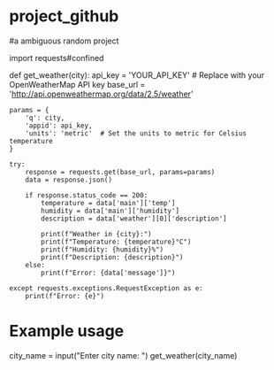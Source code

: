 # project_github
#a ambiguous random project

import requests#confined

def get_weather(city):
    api_key = 'YOUR_API_KEY'  # Replace with your OpenWeatherMap API key
    base_url = 'http://api.openweathermap.org/data/2.5/weather'
    
    params = {
        'q': city,
        'appid': api_key,
        'units': 'metric'  # Set the units to metric for Celsius temperature
    }
    
    try:
        response = requests.get(base_url, params=params)
        data = response.json()
        
        if response.status_code == 200:
            temperature = data['main']['temp']
            humidity = data['main']['humidity']
            description = data['weather'][0]['description']
            
            print(f"Weather in {city}:")
            print(f"Temperature: {temperature}°C")
            print(f"Humidity: {humidity}%")
            print(f"Description: {description}")
        else:
            print(f"Error: {data['message']}")
    
    except requests.exceptions.RequestException as e:
        print(f"Error: {e}")

# Example usage
city_name = input("Enter city name: ")
get_weather(city_name)
